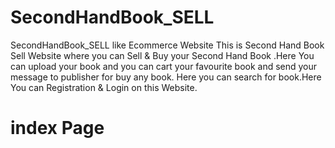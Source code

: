 # SecondHandBook_SELL

SecondHandBook_SELL like Ecommerce Website 
This is Second Hand Book Sell Website where you can  Sell & Buy your Second Hand Book .Here You can upload your book and you can cart your favourite book and send your message to publisher for buy any book. Here you can search for book.Here You can Registration & Login on this Website.


# index Page
